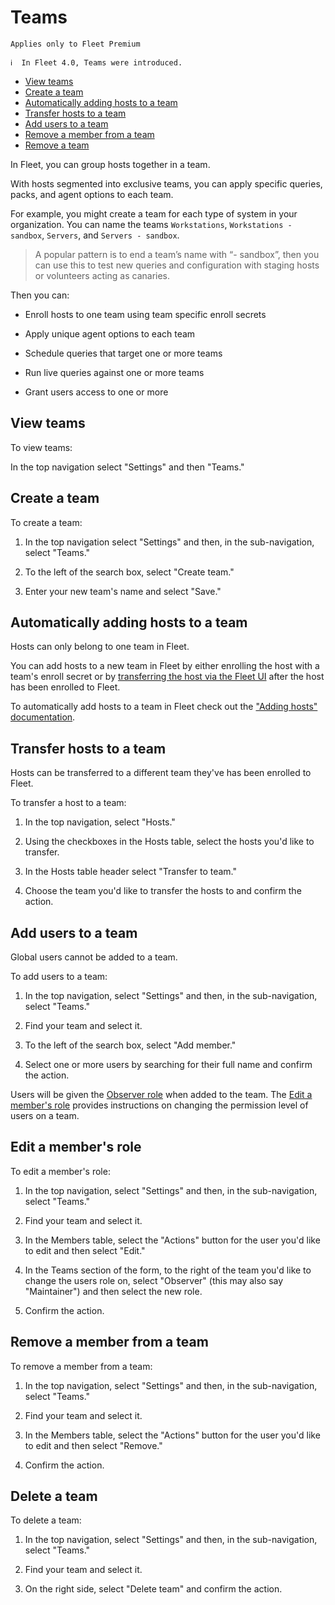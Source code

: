 # Teams

`Applies only to Fleet Premium`

```
ℹ️  In Fleet 4.0, Teams were introduced.
```

- [View teams](#view-teams)
- [Create a team](#create-a-teams)
- [Automatically adding hosts to a team](#automatically-adding-hosts-to-a-team)
- [Transfer hosts to a team](#transfer-hosts-to-a-team)
- [Add users to a team](#add-users-to-a-team)
- [Remove a member from a team](#remove-a-member-from-a-team)
- [Remove a team](#remove-a-team)

In Fleet, you can group hosts together in a team.

With hosts segmented into exclusive teams, you can apply specific queries, packs, and agent options to each team.

For example, you might create a team for each type of system in your organization. You can name the teams `Workstations`, `Workstations - sandbox`, `Servers`, and `Servers - sandbox`.

> A popular pattern is to end a team’s name with “- sandbox”, then you can use this to test new queries and configuration with staging hosts or volunteers acting as canaries.

Then you can:

- Enroll hosts to one team using team specific enroll secrets

- Apply unique agent options to each team

- Schedule queries that target one or more teams

- Run live queries against one or more teams

- Grant users access to one or more

## View teams

To view teams:

In the top navigation select "Settings" and then "Teams."

## Create a team

To create a team:

1. In the top navigation select "Settings" and then, in the sub-navigation, select "Teams."

2. To the left of the search box, select "Create team."

3. Enter your new team's name and select "Save."

## Automatically adding hosts to a team

Hosts can only belong to one team in Fleet.

You can add hosts to a new team in Fleet by either enrolling the host with a team's enroll secret or by [transferring the host via the Fleet UI](#transfer-hosts-to-a-team) after the host has been enrolled to Fleet.

To automatically add hosts to a team in Fleet check out the ["Adding hosts" documentation](./Adding-hosts.md#automatically-adding-hosts-to-a-team).

## Transfer hosts to a team

Hosts can be transferred to a different team they've has been enrolled to Fleet.

To transfer a host to a team:

1. In the top navigation, select "Hosts."

2. Using the checkboxes in the Hosts table, select the hosts you'd like to transfer.

3. In the Hosts table header select "Transfer to team."

4. Choose the team you'd like to transfer the hosts to and confirm the action.

## Add users to a team

Global users cannot be added to a team.

To add users to a team:

1. In the top navigation, select "Settings" and then, in the sub-navigation, select "Teams."

2. Find your team and select it.

3. To the left of the search box, select "Add member."

4. Select one or more users by searching for their full name and confirm the action.

Users will be given the [Observer role](./Permissions.md#team-member-permissions) when added to the team. The [Edit a member's role](#edit-a-members-role) provides instructions on changing the permission level of users on a team.

## Edit a member's role

To edit a member's role:

1. In the top navigation, select "Settings" and then, in the sub-navigation, select "Teams."

2. Find your team and select it.

3. In the Members table, select the "Actions" button for the user you'd like to edit and then select "Edit."

4. In the Teams section of the form, to the right of the team you'd like to change the users role on, select "Observer" (this may also say "Maintainer") and then select the new role.

5. Confirm the action.

## Remove a member from a team

To remove a member from a team:

1. In the top navigation, select "Settings" and then, in the sub-navigation, select "Teams."

2. Find your team and select it.

3. In the Members table, select the "Actions" button for the user you'd like to edit and then select "Remove."

4. Confirm the action.

## Delete a team

To delete a team:

1. In the top navigation, select "Settings" and then, in the sub-navigation, select "Teams."

2. Find your team and select it.

3. On the right side, select "Delete team" and confirm the action.

<meta name="pageOrderInSection" value="1000">